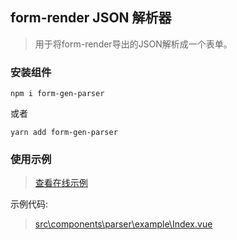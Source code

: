 ## form-render JSON 解析器
>用于将form-render导出的JSON解析成一个表单。

### 安装组件
```
npm i form-gen-parser
```
或者
```
yarn add form-gen-parser
```

### 使用示例
> [查看在线示例](https://mrhj.gitee.io/form-render/#/parser)  

示例代码:  
> [src\components\parser\example\Index.vue](https://github.com/JakHuang/form-render/blob/dev/src/components/parser/example/Index.vue)

